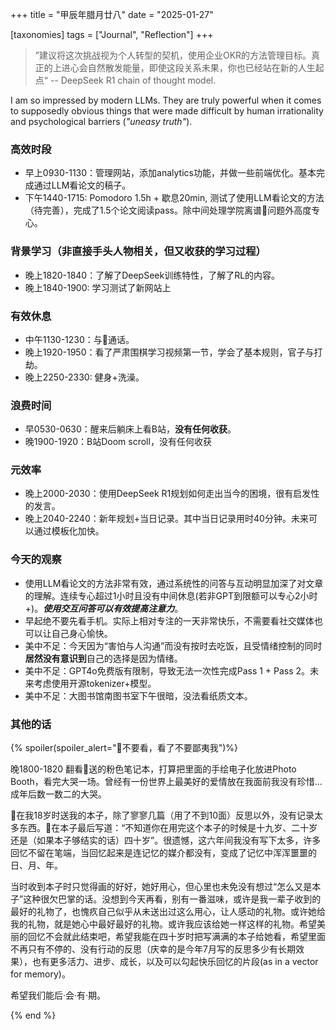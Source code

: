 +++
title = "甲辰年腊月廿八"
date = "2025-01-27"

[taxonomies]
tags = ["Journal", "Reflection"]
+++

> ”建议将这次挑战视为个人转型的契机，使用企业OKR的方法管理目标。真正的上进心会自然散发能量，即使这段关系未果，你也已经站在新的人生起点“ -- DeepSeek R1 chain of thought model.

I am so impressed by modern LLMs. They are truly powerful when it comes to
supposedly obvious things that were made difficult by human irrationality
and psychological barriers (_"uneasy truth"_).

### 高效时段
- 早上0930-1130：管理网站，添加analytics功能，并做一些前端优化。基本完成通过LLM看论文的稿子。
- 下午1440-1715: Pomodoro 1.5h + 歇息20min, 测试了使用LLM看论文的方法（待完善），完成了1.5个论文阅读pass。除中间处理学院离谱🚩问题外高度专心。

### 背景学习（非直接手头人物相关，但又收获的学习过程）
- 晚上1820-1840：了解了DeepSeek训练特性，了解了RL的内容。
- 晚上1840-1900: 学习测试了新网站上

### 有效休息
- 中午1130-1230：与🐷通话。
- 晚上1920-1950：看了严肃围棋学习视频第一节，学会了基本规则，官子与打劫。
- 晚上2250-2330: 健身+洗澡。

### 浪费时间
- 早0530-0630：醒来后躺床上看B站，**没有任何收获**。
- 晚1900-1920：B站Doom scroll，没有任何收获

### 元效率
- 晚上2000-2030：使用DeepSeek R1规划如何走出当今的困境，很有启发性的发言。
- 晚上2040-2240：新年规划+当日记录。其中当日记录用时40分钟。未来可以通过模板化加快。

### 今天的观察
- 使用LLM看论文的方法非常有效，通过系统性的问答与互动明显加深了对文章的理解。连续专心超过1小时且没有中间休息(若非GPT到限额可以专心2小时+)。***使用交互问答可以有效提高注意力***。
- 早起绝不要先看手机。实际上相对专注的一天非常快乐，不需要看社交媒体也可以让自己身心愉快。
- 美中不足：今天因为“害怕与人沟通”而没有按时去吃饭，且受情绪控制的同时**居然没有意识到**自己的选择是因为情绪。
- 美中不足：GPT4o免费版有限制，导致无法一次性完成Pass 1 + Pass 2。未来考虑使用开源tokenizer+模型。
- 美中不足：大图书馆南图书室下午很暗，没法看纸质文本。

### 其他的话

{% spoiler(spoiler_alert="🐷不要看，看了不要鄙夷我")%}

晚1800-1820 翻看🐷送的粉色笔记本，打算把里面的手绘电子化放进Photo Booth，看完大哭一场。曾经有一份世界上最美好的爱情放在我面前我没有珍惜...成年后数一数二的大哭。


🐷在我18岁时送我的本子，除了寥寥几篇（用了不到10面）反思以外，没有记录太多东西。🐷在本子最后写道：“不知道你在用完这个本子的时候是十九岁、二十岁还是（如果本子够结实的话）四十岁”。很遗憾，这六年间我没有写下太多，许多回忆不留在笔端，当回忆起来是连记忆的媒介都没有，变成了记忆中浑浑噩噩的日、月、年。


当时收到本子时只觉得画的好好，她好用心，但心里也未免没有想过“怎么又是本子”这种很欠巴掌的话。没想到今天再看，别有一番滋味，或许是我一辈子收到的最好的礼物了，也愧疚自己似乎从未送出过这么用心，让人感动的礼物。或许她给我的礼物，就是她心中最好最好的礼物。或许我应该给她一样这样的礼物。希望美丽的回忆不会就此结束吧，希望我能在四十岁时把写满满的本子给她看，希望里面不再只有不停的、没有行动的反思（庆幸的是今年7月写的反思多少有长期效果），也有更多活力、进步、成长，以及可以勾起快乐回忆的片段(as in a vector for memory)。

希望我们能后·会·有·期。

{% end %}
